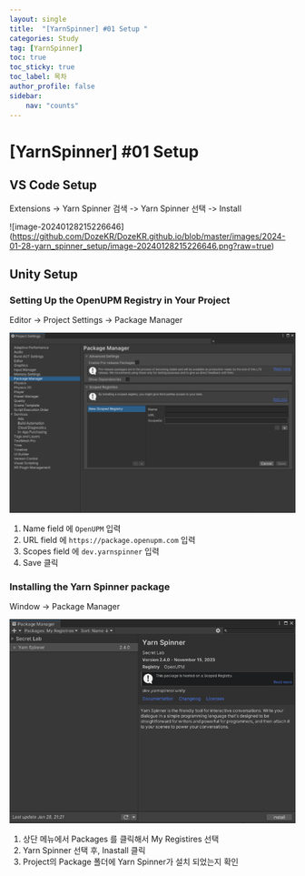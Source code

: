 ```yaml
---
layout: single
title:  "[YarnSpinner] #01 Setup "
categories: Study
tag: [YarnSpinner]
toc: true 
toc_sticky: true 
toc_label: 목차    
author_profile: false
sidebar:
    nav: "counts"
---
```


# [YarnSpinner] #01 Setup

## VS Code Setup

Extensions -> Yarn Spinner 검색 -> Yarn Spinner 선택  -> Install

![image-20240128215226646] (https://github.com/DozeKR/DozeKR.github.io/blob/master/images/2024-01-28-yarn_spinner_setup/image-20240128215226646.png?raw=true)



## Unity Setup

### Setting Up the OpenUPM Registry in Your Project

Editor -> Project Settings -> Package Manager

![image-20240128215601904](https://github.com/DozeKR/DozeKR.github.io/blob/master/images/2024-01-28-yarn_spinner_setup/image-20240128215601904.png?raw=true)

1. Name field 에  ```OpenUPM``` 입력
2. URL field 에 ```https://package.openupm.com``` 입력
3. Scopes field 에 ```dev.yarnspinner``` 입력
4. Save 클릭

### Installing the Yarn Spinner package

Window -> Package Manager



![image-20240128220052064](https://github.com/DozeKR/DozeKR.github.io/blob/master/images/2024-01-28-yarn_spinner_setup/image-20240128220052064.png?raw=true)

1. 상단 메뉴에서 Packages 를 클릭해서 My Registires 선택
2. Yarn Spinner 선택 후, Inastall 클릭
3. Project의 Package 폴더에 Yarn Spinner가 설치 되었는지 확인

